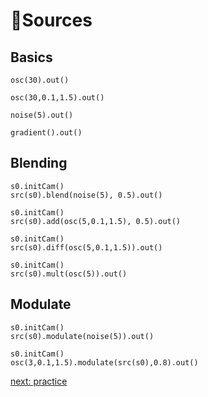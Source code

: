 🌈Sources
========

Basics
--------

```hydra
osc(30).out()
```

```hydra
osc(30,0.1,1.5).out()
```

```hydra
noise(5).out()
```

```hydra
gradient().out()
```

Blending
--------

```hydra
s0.initCam()
src(s0).blend(noise(5), 0.5).out()
```

```hydra
s0.initCam()
src(s0).add(osc(5,0.1,1.5), 0.5).out()
```

```hydra
s0.initCam()
src(s0).diff(osc(5,0.1,1.5)).out()
```

```hydra
s0.initCam()
src(s0).mult(osc(5)).out()
```


Modulate
--------

```hydra
s0.initCam()
src(s0).modulate(noise(5)).out()
```

```hydra
s0.initCam()
osc(3,0.1,1.5).modulate(src(s0),0.8).out()
```

[next: practice](practice)
